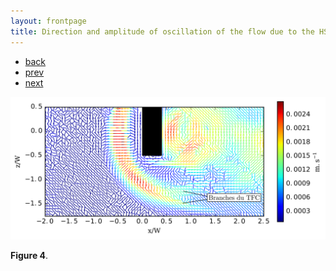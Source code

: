 ```yaml
---
layout: frontpage
title: Direction and amplitude of oscillation of the flow due to the HSV
---
```


<div class="navbar">
  <div class="navbar-inner">
      <ul class="nav">
        <li><a href="../../index.html">back</a></li>
          <li><a href="iplotCorr.html">prev</a></li>
          <li><a href="samplemixups_fig7.html">next</a></li>
      </ul>
  </div>
</div>


![Complex regime illustration](../../assets/pics/M111_L040_vfreq_hsv.png)

**Figure 4**.
